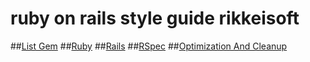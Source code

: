 # ruby on rails style guide rikkeisoft
##[List Gem](./gems.md)
##[Ruby](./ruby_style_guide.md)
##[Rails](./ruby_style_guide.md)
##[RSpec](./test.md)
##[Optimization And Cleanup](./optimization_and_cleanup.md)

